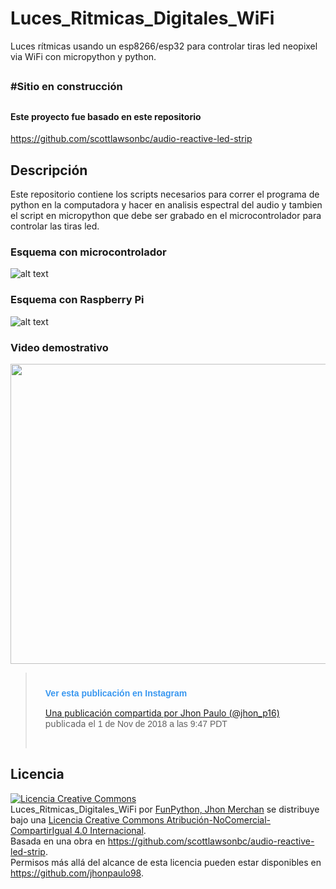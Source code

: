 # Luces_Ritmicas_Digitales_WiFi

Luces rítmicas usando un esp8266/esp32 para controlar tiras led neopixel via WiFi con micropython y python.
##
### #Sitio en construcción
##


#### Este proyecto fue basado en este repositorio
https://github.com/scottlawsonbc/audio-reactive-led-strip

## Descripción
Este repositorio contiene los scripts necesarios para correr el programa  de python en la computadora y hacer en analisis espectral del audio y tambien el script en micropython que debe ser grabado en el microcontrolador para controlar las tiras led.

### Esquema con microcontrolador
![alt text](https://github.com/jhonpaulo98/Luces_Ritmicas_Digitales_WiFi/blob/master/imagenes/diagrama%20ESP.png)
### Esquema con Raspberry Pi
![alt text](https://github.com/jhonpaulo98/Luces_Ritmicas_Digitales_WiFi/blob/master/imagenes/diagrama%20raspberry-pi.png)

### Video demostrativo
<p align="center">
  <img width="640" height="480" src="https://github.com/jhonpaulo98/Luces_Ritmicas_Digitales_WiFi/blob/master/imagenes/demostracion.gif">
</p>

> <div style="padding:16px;">
> <div style="padding-top: 8px;">
> <div style=" color:#3897f0; font-family:Arial,sans-serif; font-size:14px; font-style:normal; font-weight:550; line-height:18px;">Ver esta publicación en Instagram</div>
> </div>
> 
> [Una publicación compartida por Jhon Paulo (@jhon_p16)](https://www.instagram.com/p/Bpqj-FSh61d/?utm_source=ig_embed&utm_medium=loading) 
> publicada el <time style=" font-family:Arial,sans-serif; font-size:14px; line-height:17px;" datetime="2018-11-02T04:47:29+00:00">1 de Nov de 2018 a las 9:47 PDT</time> 
> </div>

## Licencia

<a rel="license" href="http://creativecommons.org/licenses/by-nc-sa/4.0/"><img alt="Licencia Creative Commons" style="border-width:0" src="https://i.creativecommons.org/l/by-nc-sa/4.0/88x31.png" /></a><br /><span xmlns:dct="http://purl.org/dc/terms/" property="dct:title">Luces_Ritmicas_Digitales_WiFi</span> por <a xmlns:cc="http://creativecommons.org/ns#" href="https://github.com/jhonpaulo98/Luces_Ritmicas_Digitales_WiFi" property="cc:attributionName" rel="cc:attributionURL">FunPython, Jhon Merchan</a> se distribuye bajo una <a rel="license" href="http://creativecommons.org/licenses/by-nc-sa/4.0/">Licencia Creative Commons Atribución-NoComercial-CompartirIgual 4.0 Internacional</a>.<br />Basada en una obra en <a xmlns:dct="http://purl.org/dc/terms/" href="https://github.com/scottlawsonbc/audio-reactive-led-strip" rel="dct:source">https://github.com/scottlawsonbc/audio-reactive-led-strip</a>.<br />Permisos más allá del alcance de esta licencia pueden estar disponibles en <a xmlns:cc="http://creativecommons.org/ns#" href="https://github.com/jhonpaulo98" rel="cc:morePermissions">https://github.com/jhonpaulo98</a>.
